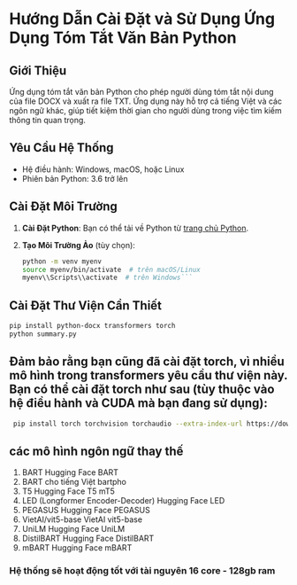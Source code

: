 # Hướng Dẫn Cài Đặt và Sử Dụng Ứng Dụng Tóm Tắt Văn Bản Python

## Giới Thiệu

Ứng dụng tóm tắt văn bản Python cho phép người dùng tóm tắt nội dung của file DOCX và xuất ra file TXT. 
Ứng dụng này hỗ trợ cả tiếng Việt và các ngôn ngữ khác, giúp tiết kiệm thời gian cho người dùng trong 
việc tìm kiếm thông tin quan trọng.

## Yêu Cầu Hệ Thống

- Hệ điều hành: Windows, macOS, hoặc Linux
- Phiên bản Python: 3.6 trở lên

## Cài Đặt Môi Trường

1. **Cài Đặt Python**: Bạn có thể tải về Python từ [trang chủ Python](https://www.python.org/downloads/).
2. **Tạo Môi Trường Ảo** (tùy chọn):

   ```bash
   python -m venv myenv
   source myenv/bin/activate  # trên macOS/Linux
   myenv\\Scripts\\activate  # trên Windows```

## Cài Đặt Thư Viện Cần Thiết

 ```bash
pip install python-docx transformers torch
python summary.py
```
## Đảm bảo rằng bạn cũng đã cài đặt torch, vì nhiều mô hình trong transformers yêu cầu thư viện này. Bạn có thể cài đặt torch như sau (tùy thuộc vào hệ điều hành và CUDA mà bạn đang sử dụng):
 ```bash
  pip install torch torchvision torchaudio --extra-index-url https://download.pytorch.org/whl/cpu
 ```

## các mô hình ngôn ngữ thay thế
1. BART
Hugging Face BART
2. BART cho tiếng Việt
bartpho
3. T5
Hugging Face T5
mT5
4. LED (Longformer Encoder-Decoder)
Hugging Face LED
5. PEGASUS
Hugging Face PEGASUS
6. VietAI/vit5-base
VietAI vit5-base
7. UniLM
Hugging Face UniLM
8. DistilBART
Hugging Face DistilBART
9. mBART
Hugging Face mBART

### Hệ thống sẽ hoạt động tốt với tài nguyên 16 core - 128gb ram
